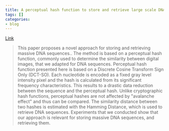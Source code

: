 ```yaml
---
title: A perceptual hash function to store and retrieve large scale DNA sequences
tags: []
categories:
- blog
---
```

[Link](http://arxiv.org/abs/1412.5517)
<!--more-->

> This paper proposes a novel approach for storing and retrieving massive DNA
sequences.. The method is based on a perceptual hash function, commonly used
to determine the similarity between digital images, that we adapted for DNA
sequences. Perceptual hash function presented here is based on a Discrete
Cosine Transform Sign Only (DCT-SO). Each nucleotide is encoded as a fixed
gray level intensity pixel and the hash is calculated from its significant
frequency characteristics. This results to a drastic data reduction between
the sequence and the perceptual hash. Unlike cryptographic hash functions,
perceptual hashes are not affected by "avalanche effect" and thus can be
compared. The similarity distance between two hashes is estimated with the
Hamming Distance, which is used to retrieve DNA sequences. Experiments that we
conducted show that our approach is relevant for storing massive DNA
sequences, and retrieving them.

